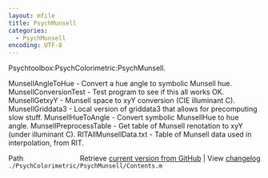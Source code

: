 ```yaml
---
layout: mfile
title: PsychMunsell
categories:
  - PsychMunsell
encoding: UTF-8
---
```


Psychtoolbox:PsychColorimetric:PsychMunsell.


  MunsellAngleToHue   - Convert a hue angle to symbolic Munsell hue.
  MunsellConversionTest - Test program to see if this all works OK.
  MunsellGetxyY       - Munsell space to xyY conversion \(CIE illuminant C\).
  MunsellGriddata3    - Local version of griddata3 that allows for precomputing slow stuff.
  MunsellHueToAngle   - Convert symbolic MunsellHue to hue angle.
  MunsellPreprocessTable - Get table of Munsell renotation to xyY \(under illuminant C\).
  RITAllMunsellData.txt - Table of Munsell data used in interpolation, from RIT.


<div class="code_header" style="text-align:right;">
  <span style="float:left;">Path&nbsp;&nbsp;</span> <span class="counter">Retrieve <a href=
  "https://raw.github.com/Psychtoolbox-3/Psychtoolbox-3/beta/./PsychColorimetric/PsychMunsell/Contents.m">current version from GitHub</a> | View <a href=
  "https://github.com/Psychtoolbox-3/Psychtoolbox-3/commits/beta/./PsychColorimetric/PsychMunsell/Contents.m">changelog</a></span>
</div>
<div class="code">
  <code>./PsychColorimetric/PsychMunsell/Contents.m</code>
</div>
